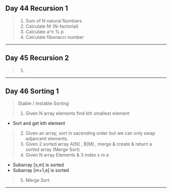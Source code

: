 ## Day 44 Recursion 1
> 1. Sum of N natural Numbers
> 2. Calculate N! (N-factorial)
> 3. Calculate a^n % p
> 4. Calculate fibonacci number

***

## Day 45 Recursion 2
> 1. 

***

## Day 46 Sorting 1
> Stable / Instable Sorting
>1. Given N array elements find kth smallest element
- Sort and get kth element
>2. Given an array, sort in sacending order but we can only swap adjancent elements.
>3. Given 2 sorted array A[N] , B[M] , merge & create & return a sorted array
(Merge Sort)
>4. Given N array Elements & 3 index s m e
- Subarray [s,m] is sorted
- Subarray [m+1,e] is sorted
>5. Merge Sort

***

